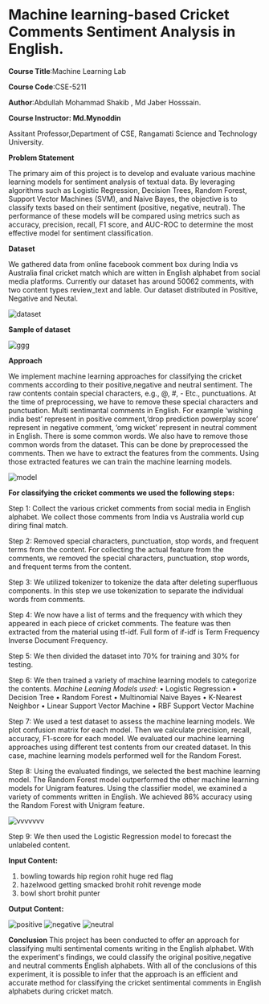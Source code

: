 # Machine learning-based Cricket Comments Sentiment Analysis in English.

**Course Title**:Machine Learning Lab

**Course Code**:CSE-5211

**Author**:Abdullah Mohammad Shakib , Md Jaber Hosssain.

**Course Instructor: Md.Mynoddin**

Assitant Professor,Department of CSE, Rangamati Science and Technology University.

**Problem Statement**

The primary aim of this project is to develop and evaluate various machine learning models for sentiment analysis of textual data. By leveraging algorithms such as Logistic Regression, Decision Trees, Random Forest, Support Vector Machines (SVM), and Naive Bayes, the objective is to classify texts based on their sentiment (positive, negative, neutral). The performance of these models will be compared using metrics such as accuracy, precision, recall, F1 score, and AUC-ROC to determine the most effective model for sentiment classification.  


**Dataset**

We gathered data from online facebook comment box during India vs Australia final cricket match which are witten in English alphabet from social media platforms.  Currently our dataset has around 50062 comments, with two content types review_text and lable. Our dataset distributed in Positive, Negative and Neutal.

![dataset](https://github.com/user-attachments/assets/f32e1d5a-1bf9-40c6-a307-f71d71882466)


**Sample of dataset**

![ggg](https://github.com/user-attachments/assets/58ec30bc-eafe-486b-8718-db6951b57768)


**Approach**

We implement machine learning approaches for classifying the cricket comments according to their positive,negative and neutral sentiment. The raw contents contain special characters, e.g., @, #, - Etc., punctuations. At the time of preprocessing, we have to remove these special characters and punctuation. Multi sentimantal comments in English. For example ‘wishing india best’ represent  in positive comment,‘drop prediction powerplay score’ represent  in negative comment, ‘omg wicket’ represent  in neutral comment in English. There is some common words. We also have to remove those common words from the dataset. This can be done by preprocessed the comments. Then we have to extract the features from the comments. Using those extracted features we can train the machine learning models. 


 ![model](https://github.com/user-attachments/assets/185abe7a-e8e4-4da6-a2a4-42bda5b36d7a)



**For classifying the cricket comments we used the following steps:**

Step 1: Collect the various cricket comments from social media in English alphabet. We collect those comments from India vs Australia world cup diring final match.

Step 2: Removed special characters, punctuation, stop words, and frequent terms from the content. For collecting the actual feature from the comments, we removed the special characters, punctuation, stop words, and frequent terms from the content. 

Step 3: We utilized tokenizer to tokenize the data after deleting superfluous components. In this step we use tokenization to separate the individual words from comments.

Step 4: We now have a list of terms and the frequency with which they appeared in each piece of cricket comments. The feature was then extracted from the material using tf-idf. Full form of if-idf is Term Frequency Inverse Document Frequency. 

Step 5: We then divided the dataset into 70% for training and 30% for testing. 

Step 6: We then trained a variety of machine learning models to categorize the contents. 
*Machine Leaning Models used:*
•	Logistic Regression
•	Decision Tree
•	Random Forest
•	Multinomial Naive Bayes
•	K-Nearest Neighbor
•	Linear Support Vector Machine
•	RBF Support Vector Machine

Step 7: We used a test dataset to assess the machine learning models. We plot confusion matrix for each model. Then we calculate precision, recall, accuracy, F1-score for each model. We evaluated our machine learning approaches using different test contents from our created dataset. In this case, machine learning models performed well for the Random Forest. 

Step 8: Using the evaluated findings, we selected the best machine learning model. The Random Forest model outperformed the other machine learning models for Unigram features. Using the classifier model, we examined a variety of comments written in English. We achieved 86% accuracy using the Random Forest with Unigram feature.


![vvvvvvv](https://github.com/user-attachments/assets/ed85b4df-e13c-4e5a-ad49-2cc447ec73eb)



Step 9: We then used the Logistic Regression model to forecast the unlabeled content.

**Input Content:**

1. bowling towards hip region rohit huge red flag
2. hazelwood getting smacked brohit rohit revenge mode
3. bowl short brohit punter


**Output Content:**

![positive](https://github.com/user-attachments/assets/6dcb43fb-497d-4ebe-adcf-65dba37148f7)
![negative](https://github.com/user-attachments/assets/ec749991-a358-4e9e-99ca-7903c5121aca)
![neutral](https://github.com/user-attachments/assets/5e30e0c7-c737-44d4-ae2a-f02f06346475)

**Conclusion**
This project has been conducted to offer an approach for classifying multi sentimental coments writing in the English alphabet. With the experiment's findings, we could classify the original positive,negative and neutral comments English alphabets. With all of the conclusions of this experiment, it is possible to infer that the approach is an efficient and accurate method for classifying the cricket sentimental comments in English alphabets during cricket match. 

